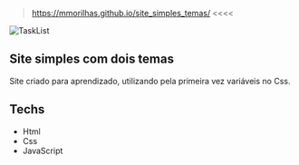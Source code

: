 > https://mmorilhas.github.io/site_simples_temas/ <<<<

![TaskList](https://user-images.githubusercontent.com/70179922/131897913-8496e753-0363-4003-aeb7-f8746eb23bf8.gif)

## Site simples com dois temas

Site criado para aprendizado, utilizando pela primeira vez variáveis no Css.

## Techs
  * Html
  * Css
  * JavaScript





